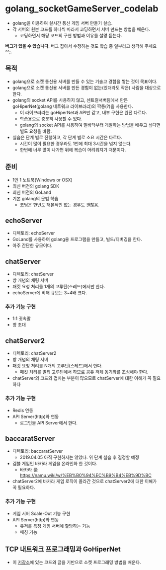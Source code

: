 # golang_socketGameServer_codelab
- golang을 이용하여 실시간 통신 게임 서버 만들기 실습.  
- 각 서버의 원본 코드를 하나씩 따라서 코딩하면서 서버 만드는 방법을 배운다.
    - 코딩하면서 해당 코드의 구현 방법과 이유를 설명 듣는다.
  
**버그가 있을 수 있습니다**. 버그 잡아서 수정하는 것도 학습 중 일부라고 생각해 주세요^^;.  
  
  
## 목적 
- golang으로 소켓 통신용 서버를 만들 수 있는 기술고 경험을 쌓는 것이 목표이다.
- golang으로 소켓 통신용 서버를 만든 경험이 없는(있더라도 작은) 사람을 대상으로 한다.  
- golang의 socket API를 사용하지 않고, 센트럴서버팀에서 만든 goHiperNet(golang 네트워크 라이브러리)의 짝퉁(?)을 사용한다.
    - 이 라이브러리는 goHiperNet과 API만 같고, 내부 구현은 완전 다르다. 
	- 학습용으로 충분히 사용할 수 있다.
	- golang의 socket API를 사용하여 밑바닥부터 개발하는 방법을 배우고 싶다면 별도 요청을 바람.
- 실습은 단계 별로 진행하고, 각 단계 별로 소요 시간은 다르다.
    - 시간이 많이 필요한 경우라도 1번에 최대 3시간을 넘지 않는다.
	- 한번에 너무 많이 나가면 뒤에 복습이 어려워지기 때문이다.
   
   
## 준비
- 1인 1 노트북(Windows or OSX)
- 최신 버전의 golang SDK
- 최신 버전의 GoLand  
- 기본 golang의 문법 학습
    - 코딩은 한번도 해본적인 없는 경우도 괜찮음.  
     
  	 
## echoServer
- 디렉토리: echoServer
- GoLand를 사용하여 golang용 프로그램을 만들고, 빌드/디버깅을 한다.
- 아주 간단한 규모이다.
  
  
## chatServer
- 디렉토리: chatServer
- 방 개념의 채팅 서버
- 패킷 요청 처리를 1개의 고루틴(스레드)에서만 한다.
- echoServer에 비해 규모는 3~4배 크다.
  
### 추가 기능 구현
- 1:1 귓속말
- 방 초대
    
  
## chatServer2
- 디렉토리: chatServer2
- 방 개념의 채팅 서버
- 패킷 요청 처리를 N개의 고루틴(스레드)에서 한다.
    - 패킷 처리를 멀티 고루틴에서 하므로 공유 객체 동기화를 조심해야 한다.
- chatServer의 코드와 겹치는 부분이 많으므로 chatServer에 대한 이해가 꼭 필요하다
    
### 추가 기능 구현
- Redis 연동
- API Server(http)와 연동  
    - 로그인을 API Server에서 한다.  
    
	
## baccaratServer 
- 디렉토리: baccaratServer
    - 2019.04.05 아직 구현하지는 않았다. 위 단계 실습 후 결정할 예정
- 겜블 게임인 바카라 게임을 온라인화 한 것이다.
    - 바카라 룰: https://namu.wiki/w/%EB%B0%94%EC%B9%B4%EB%9D%BC
- chatServer2에 바카라 게임 로직이 올라간 것으로 chatServer2에 대한 이해가 꼭 필요하다.
  
### 추가 기능 구현
- 게임 서버 Scale-Out 기능 구현
-  API Server(http)와 연동  
    - 유저를 특정 게임 서버에 할당하는 기능
    - 매칭 기능	
  
    
## TCP 내트워크 프로그래밍과 GoHiperNet 
- 이 [저장소](https://github.com/jacking75/golang_network_socket_study)에 있는 코드와 글을 기반으로 소켓 프로그래밍 방법을 배운다.
  